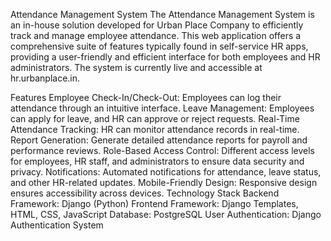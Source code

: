 Attendance Management System
The Attendance Management System is an in-house solution developed for Urban Place Company to efficiently track and manage employee attendance. This web application offers a comprehensive suite of features typically found in self-service HR apps, providing a user-friendly and efficient interface for both employees and HR administrators. The system is currently live and accessible at hr.urbanplace.in.

Features
Employee Check-In/Check-Out: Employees can log their attendance through an intuitive interface.
Leave Management: Employees can apply for leave, and HR can approve or reject requests.
Real-Time Attendance Tracking: HR can monitor attendance records in real-time.
Report Generation: Generate detailed attendance reports for payroll and performance reviews.
Role-Based Access Control: Different access levels for employees, HR staff, and administrators to ensure data security and privacy.
Notifications: Automated notifications for attendance, leave status, and other HR-related updates.
Mobile-Friendly Design: Responsive design ensures accessibility across devices.
Technology Stack
Backend Framework: Django (Python)
Frontend Framework: Django Templates, HTML, CSS, JavaScript
Database: PostgreSQL
User Authentication: Django Authentication System
